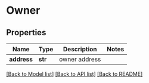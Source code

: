 # Owner

## Properties
Name | Type | Description | Notes
------------ | ------------- | ------------- | -------------
**address** | **str** | owner address | 

[[Back to Model list]](../README.md#documentation-for-models) [[Back to API list]](../README.md#documentation-for-api-endpoints) [[Back to README]](../README.md)


